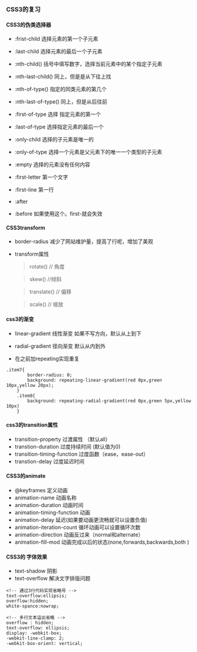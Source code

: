 ### CSS3的复习
#### CSS3的伪类选择器
* :frist-child 选择元素的第一个子元素
* :last-child 选择元素的最后一个子元素
* :nth-child() 括号中填写数字，选择当前元素中的某个指定子元素
* :nth-last-child() 同上，但是是从下往上找
* :nth-of-type()  指定的同类元素的第几个
* :nth-last-of-type() 同上，但是从后往前
* :first-of-type 选择 指定元素的第一个
* :last-of-type 选择指定元素的最后一个
* :only-child 选择的子元素是唯一的
* :only-of-type 选择一个元素是父元素下的唯一一个类型的子元素
* :empty 选择的元素没有任何内容

* :first-letter 第一个文字
* :first-line 第一行
* :after
* :before 如果使用这个。first-就会失效

#### CSS3transform
* border-radius 减少了网站维护量，提高了行呢，增加了美观
* transform属性
    > rotate() // 角度
    
    > skew() //倾斜

    > translate() // 偏移

    > scale() //  缩放

#### css3的渐变
* linear-gradient   线性渐变 如果不写方向，默认从上到下
* radial-gradient   径向渐变 默认从内到外

* 在之前加repeating实现重复
```
.item7{
        border-radius: 0;
        background: repeating-linear-gradient(red 0px,green 10px,yellow 20px);
    }
    .item8{
        background: repeating-radial-gradient(red 0px,green 5px,yellow 10px)
    }

```

#### css3的transition属性
* transition-property   过渡属性 （默认all） 
* transtion-duration    过度持续时间 (默认值为0)
* transition-timing-function 过度函数（ease，ease-out）
* transtion-delay  过度延迟时间

#### CSS3的animate
* @keyframes  定义动画
* animation-name        动画名称
* animation-duration    动画时间
* animation-timing-function 动画
* animation-delay   延迟(如果要动画更流畅就可以设置负值)
* animation-iteration-count  循环动画可以设置循环次数
* animation-direction   动画反过来（normal和alternate）
* animation-fill-mod    动画完成以后的状态(none,forwards,backwards,both )

#### CSS3的 字体效果
* text-shadow 阴影
* text-overflow 解决文字排版问题
```
<!-- 通过3行代码实现省略号 -->
text-overflow:ellipsis;
overflow:hidden;
white-spance:nowrap;

<!-- 多行文本溢出省略 -->
overflow : hidden;
text-overflow: ellipsis;
display: -webkit-box;
-webkit-line-clamp: 2;
-webkit-box-orient: vertical;
```